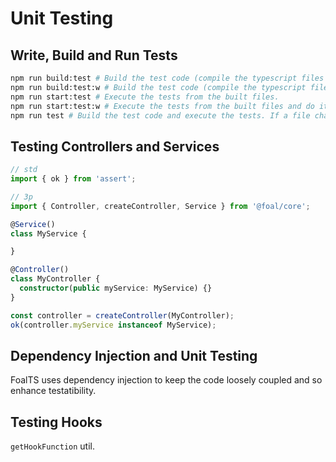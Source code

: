 # Unit Testing

## Write, Build and Run Tests

```sh
npm run build:test # Build the test code (compile the typescript files and copy the templates).
npm run build:test:w # Build the test code (compile the typescript files and copy the templates) and do it again whenever a file changes (watch mode).
npm run start:test # Execute the tests from the built files.
npm run start:test:w # Execute the tests from the built files and do it again whenever one of these files changes (watch mode).
npm run test # Build the test code and execute the tests. If a file changes then the code is rebuilt and the tests are executed again.
```

## Testing Controllers and Services

```typescript
// std
import { ok } from 'assert';

// 3p
import { Controller, createController, Service } from '@foal/core';

@Service()
class MyService {

}

@Controller()
class MyController {
  constructor(public myService: MyService) {}
}

const controller = createController(MyController);
ok(controller.myService instanceof MyService);
```

## Dependency Injection and Unit Testing

FoalTS uses dependency injection to keep the code loosely coupled and so enhance testatibility.

## Testing Hooks

`getHookFunction` util.
